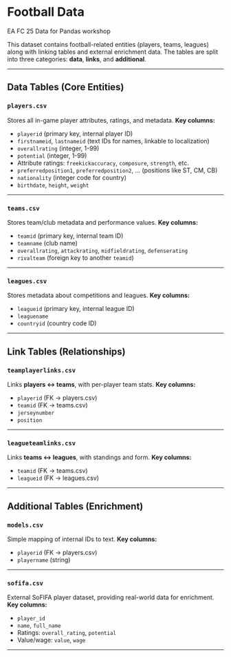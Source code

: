# Football Data

EA FC 25 Data for Pandas workshop

This dataset contains football-related entities (players, teams, leagues) along with linking tables and external enrichment data.
The tables are split into three categories: **data**, **links**, and **additional**.

---

## Data Tables (Core Entities)

### `players.csv`

Stores all in-game player attributes, ratings, and metadata.
**Key columns:**

* `playerid` (primary key, internal player ID)
* `firstnameid`, `lastnameid` (text IDs for names, linkable to localization)
* `overallrating` (integer, 1-99)
* `potential` (integer, 1-99)
* Attribute ratings: `freekickaccuracy`, `composure`, `strength`, etc.
* `preferredposition1`, `preferredposition2`, … (positions like ST, CM, CB)
* `nationality` (integer code for country)
* `birthdate`, `height`, `weight`

---

### `teams.csv`

Stores team/club metadata and performance values.
**Key columns:**

* `teamid` (primary key, internal team ID)
* `teamname` (club name)
* `overallrating`, `attackrating`, `midfieldrating`, `defenserating`
* `rivalteam` (foreign key to another `teamid`)
---

### `leagues.csv`

Stores metadata about competitions and leagues.
**Key columns:**

* `leagueid` (primary key, internal league ID)
* `leaguename`
* `countryid` (country code ID)
---

## Link Tables (Relationships)

### `teamplayerlinks.csv`

Links **players ↔ teams**, with per-player team stats.
**Key columns:**

* `playerid` (FK → players.csv)
* `teamid` (FK → teams.csv)
* `jerseynumber`
* `position`

---

### `leagueteamlinks.csv`

Links **teams ↔ leagues**, with standings and form.
**Key columns:**

* `teamid` (FK → teams.csv)
* `leagueid` (FK → leagues.csv)
---

## Additional Tables (Enrichment)

### `models.csv`

Simple mapping of internal IDs to text.
**Key columns:**

* `playerid` (FK → players.csv)
* `playername` (string)

---

### `sofifa.csv`

External SoFIFA player dataset, providing real-world data for enrichment.
**Key columns:**

* `player_id`
* `name`, `full_name`
* Ratings: `overall_rating`, `potential`
* Value/wage: `value`, `wage`

---
